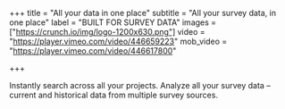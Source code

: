 +++
title = "All your data in one place"
subtitle = "All your survey data, in one place"
label = "BUILT FOR SURVEY DATA"
images = ["https://crunch.io/img/logo-1200x630.png"]
video = "https://player.vimeo.com/video/446659223"
mob_video = "https://player.vimeo.com/video/446617800"

+++

Instantly search across all your projects. Analyze all your survey data – current and historical data from multiple survey sources.